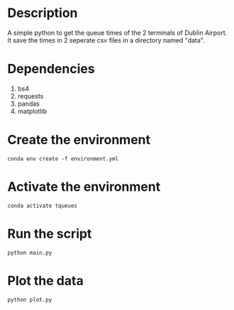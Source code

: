 # **Description**
A simple python to get the queue times of the 2 terminals of Dublin Airport. It save the times in 2 seperate csv files in a directory named "data".


# Dependencies
1. bs4
1. requests
1. pandas
1. matplotlib

# Create the environment
```
conda env create -f environment.yml
```

# Activate the environment
```
conda activate tqueues
```

# Run the script
```
python main.py
```

# Plot the data
```
python plot.py
```
